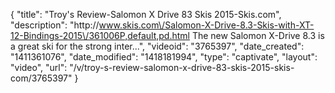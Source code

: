 {
    "title": "Troy's Review-Salomon X Drive 83 Skis 2015-Skis.com",
    "description": "http:\/\/www.skis.com\/Salomon-X-Drive-8.3-Skis-with-XT-12-Bindings-2015\/361006P,default,pd.html The new Salomon X-Drive 8.3 is a great ski for the strong inter...",
    "videoid": "3765397",
    "date_created": "1411361076",
    "date_modified": "1418181994",
    "type": "captivate",
    "layout": "video",
    "url": "\/v\/troy-s-review-salomon-x-drive-83-skis-2015-skis-com\/3765397"
}